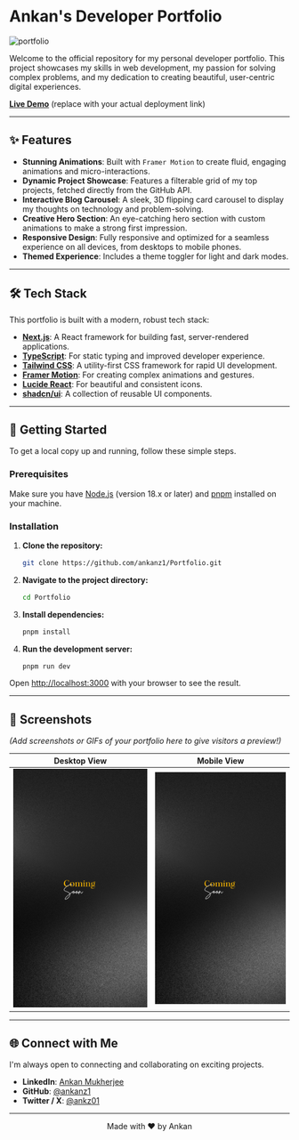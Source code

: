 # Ankan's Developer Portfolio

![portfolio](https://github.com/user-attachments/assets/4f00a610-23a3-4a06-b33d-ad16d4378da6)


Welcome to the official repository for my personal developer portfolio. This project showcases my skills in web development, my passion for solving complex problems, and my dedication to creating beautiful, user-centric digital experiences.

**[Live Demo](https://ankanz-portfolio.vercel.app/)** (replace with your actual deployment link)

---

## ✨ Features

- **Stunning Animations**: Built with `Framer Motion` to create fluid, engaging animations and micro-interactions.
- **Dynamic Project Showcase**: Features a filterable grid of my top projects, fetched directly from the GitHub API.
- **Interactive Blog Carousel**: A sleek, 3D flipping card carousel to display my thoughts on technology and problem-solving.
- **Creative Hero Section**: An eye-catching hero section with custom animations to make a strong first impression.
- **Responsive Design**: Fully responsive and optimized for a seamless experience on all devices, from desktops to mobile phones.
- **Themed Experience**: Includes a theme toggler for light and dark modes.

---

## 🛠️ Tech Stack

This portfolio is built with a modern, robust tech stack:

- **[Next.js](https://nextjs.org/)**: A React framework for building fast, server-rendered applications.
- **[TypeScript](https://www.typescriptlang.org/)**: For static typing and improved developer experience.
- **[Tailwind CSS](https://tailwindcss.com/)**: A utility-first CSS framework for rapid UI development.
- **[Framer Motion](https://www.framer.com/motion/)**: For creating complex animations and gestures.
- **[Lucide React](https://lucide.dev/)**: For beautiful and consistent icons.
- **[shadcn/ui](https://ui.shadcn.com/)**: A collection of reusable UI components.

---

## 🚀 Getting Started

To get a local copy up and running, follow these simple steps.

### Prerequisites

Make sure you have [Node.js](https://nodejs.org/) (version 18.x or later) and [pnpm](https://pnpm.io/) installed on your machine.

### Installation

1.  **Clone the repository:**
    ```sh
    git clone https://github.com/ankanz1/Portfolio.git
    ```
2.  **Navigate to the project directory:**
    ```sh
    cd Portfolio
    ```
3.  **Install dependencies:**
    ```sh
    pnpm install
    ```
4.  **Run the development server:**
    ```sh
    pnpm run dev
    ```

Open [http://localhost:3000](http://localhost:3000) with your browser to see the result.

---

## 📸 Screenshots

*(Add screenshots or GIFs of your portfolio here to give visitors a preview!)*

| Desktop View                               | Mobile View                                |
| ------------------------------------------ | ------------------------------------------ |
| ![Desktop Screenshot](public/images/ComingSoon.png) | ![Mobile Screenshot](public/images/ComingSoon.png) |

---

## 🌐 Connect with Me

I'm always open to connecting and collaborating on exciting projects.

- **LinkedIn**: [Ankan Mukherjee](https://www.linkedin.com/in/ankan-mukherjee)
- **GitHub**: [@ankanz1](https://github.com/ankanz1)
- **Twitter / X**: [@ankz01](https://x.com/_ankz01)

---

<p align="center">
  Made with ❤️ by Ankan
</p> 
